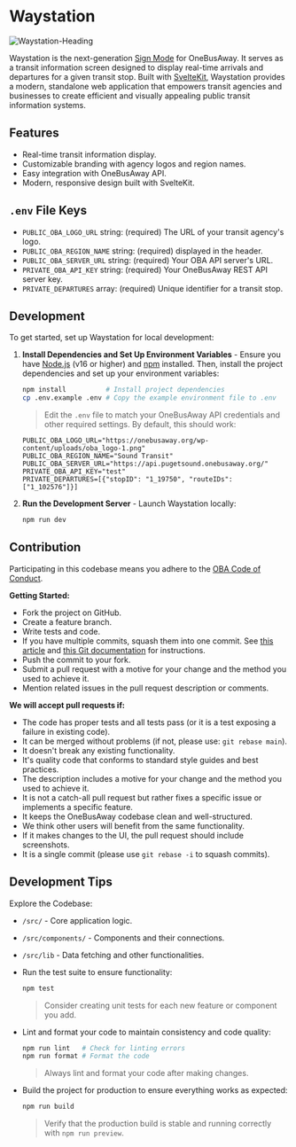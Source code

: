 # Waystation

![Waystation-Heading](https://github.com/user-attachments/assets/005a2d71-4e9e-4335-91a6-61270b3faeec)

Waystation is the next-generation [Sign Mode](https://developer.onebusaway.org/features/sign-mode) for OneBusAway. It serves as a transit information screen designed to display real-time arrivals and departures for a given transit stop. Built with [SvelteKit](https://kit.svelte.dev/), Waystation provides a modern, standalone web application that empowers transit agencies and businesses to create efficient and visually appealing public transit information systems.

## Features

- Real-time transit information display.
- Customizable branding with agency logos and region names.
- Easy integration with OneBusAway API.
- Modern, responsive design built with SvelteKit.

## `.env` File Keys

- `PUBLIC_OBA_LOGO_URL` string: (required) The URL of your transit agency's logo.
- `PUBLIC_OBA_REGION_NAME` string: (required) displayed in the header.
- `PUBLIC_OBA_SERVER_URL` string: (required) Your OBA API server's URL.
- `PRIVATE_OBA_API_KEY` string: (required) Your OneBusAway REST API server key.
- `PRIVATE_DEPARTURES` array: (required) Unique identifier for a transit stop.

## Development

To get started, set up Waystation for local development:

1. **Install Dependencies and Set Up Environment Variables** - Ensure you have [Node.js](https://nodejs.org/) (v16 or higher) and [npm](https://www.npmjs.com/) installed. Then, install the project dependencies and set up your environment variables:

   ```bash
   npm install          # Install project dependencies
   cp .env.example .env # Copy the example environment file to .env
   ```

   > Edit the `.env` file to match your OneBusAway API credentials and other required settings. By default, this should work:

   ```env
   PUBLIC_OBA_LOGO_URL="https://onebusaway.org/wp-content/uploads/oba_logo-1.png"
   PUBLIC_OBA_REGION_NAME="Sound Transit"
   PUBLIC_OBA_SERVER_URL="https://api.pugetsound.onebusaway.org/"
   PRIVATE_OBA_API_KEY="test"
   PRIVATE_DEPARTURES=[{"stopID": "1_19750", "routeIDs": ["1_102576"]}]
   ```

2. **Run the Development Server** - Launch Waystation locally:
   ```bash
   npm run dev
   ```

## Contribution

Participating in this codebase means you adhere to the [OBA Code of Conduct](https://github.com/OneBusAway/onebusaway/blob/master/CODE_OF_CONDUCT.md).

**Getting Started:**

- Fork the project on GitHub.
- Create a feature branch.
- Write tests and code.
- If you have multiple commits, squash them into one commit. See [this article](http://eli.thegreenplace.net/2014/02/19/squashing-github-pull-requests-into-a-single-commit) and [this Git documentation](http://git-scm.com/book/en/Git-Tools-Rewriting-History#Squashing-Commits) for instructions.
- Push the commit to your fork.
- Submit a pull request with a motive for your change and the method you used to achieve it.
- Mention related issues in the pull request description or comments.

**We will accept pull requests if:**

- The code has proper tests and all tests pass (or it is a test exposing a failure in existing code).
- It can be merged without problems (if not, please use: `git rebase main`).
- It doesn't break any existing functionality.
- It's quality code that conforms to standard style guides and best practices.
- The description includes a motive for your change and the method you used to achieve it.
- It is not a catch-all pull request but rather fixes a specific issue or implements a specific feature.
- It keeps the OneBusAway codebase clean and well-structured.
- We think other users will benefit from the same functionality.
- If it makes changes to the UI, the pull request should include screenshots.
- It is a single commit (please use `git rebase -i` to squash commits).

## Development Tips

Explore the Codebase:

- `/src/` - Core application logic.
- `/src/components/` - Components and their connections.
- `/src/lib` - Data fetching and other functionalities.

- Run the test suite to ensure functionality:

  ```bash
  npm test
  ```

  > Consider creating unit tests for each new feature or component you add.

- Lint and format your code to maintain consistency and code quality:

  ```bash
  npm run lint   # Check for linting errors
  npm run format # Format the code
  ```

  > Always lint and format your code after making changes.

- Build the project for production to ensure everything works as expected:
  ```bash
  npm run build
  ```
  > Verify that the production build is stable and running correctly with `npm run preview`.
